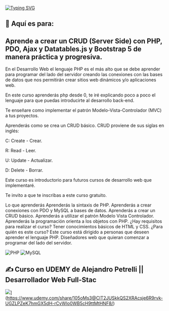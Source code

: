 [![Typing SVG](https://readme-typing-svg.demolab.com?font=Fira+Code&pause=1000&random=false&width=435&lines=CRUD+con+PHP%2C+PDO%2C+;Ajax%2C+Datatables+y+Bootstrap)](https://git.io/typing-svg)


## 💫 Aquí es para:
## Aprende a crear un CRUD (Server Side) con PHP, PDO, Ajax y Datatables.js y Bootstrap 5 de manera práctica y progresiva.<br>

En el Desarrollo Web el lenguaje PHP es el más alto que se debe aprender para programar del lado del servidor creando las conexiones con las bases de datos que nos permitirán crear sitios web dinámicos y/o aplicaciones web.

En este curso aprenderás php desde 0, te iré explicando poco a poco el lenguaje para que puedas introducirte al desarrollo back-end.

Te enseñare como implementar el patrón Modelo-Vista-Controlador (MVC) a tus proyectos.

Aprenderás como se crea un CRUD básico.
CRUD proviene de sus siglas en inglés:

C: Create - Crear.

R: Read - Leer.

U: Update - Actualizar.

D: Delete - Borrar.

Este curso es introductorio para futuros cursos de desarrollo web que implementaré.

Te invito a que te inscribas a este curso gratuito.

Lo que aprenderás
Aprenderás la sintaxis de PHP.
Aprenderás a crear conexiones con PDO y MySQL a bases de datos.
Aprenderás a crear un CRUD básico.
Aprenderás a utilizar el patrón Modelo Vista Controlador.
Aprenderás la programación orienta a los objetos con PHP.
¿Hay requisitos para realizar el curso?
Tener conocimientos básicos de HTML y CSS.
¿Para quién es este curso?
Este curso está dirigido a personas que deseen aprender el lenguaje PHP.
Diseñadores web que quieran comenzar a programar del lado del servidor.

![PHP](https://img.shields.io/badge/php-%23777BB4.svg?style=flat&logo=php&logoColor=white) ![MySQL](https://img.shields.io/badge/mysql-%2300000f.svg?style=flat&logo=mysql&logoColor=white)


## ✍️ Curso en UDEMY de  Alejandro Petrelli || Desarrollador Web Full-Stac
![]([https://quotes-github-readme.vercel.app/api?type=horizontal&theme=dark)](https://www.udemy.com/share/105oMs3@ClT2JUSkkQS2XRAcsje6R9rvk-UGZLPZeK7hmGX5dH-rCvWlo0WB5cH9ttMtHNF8/)

